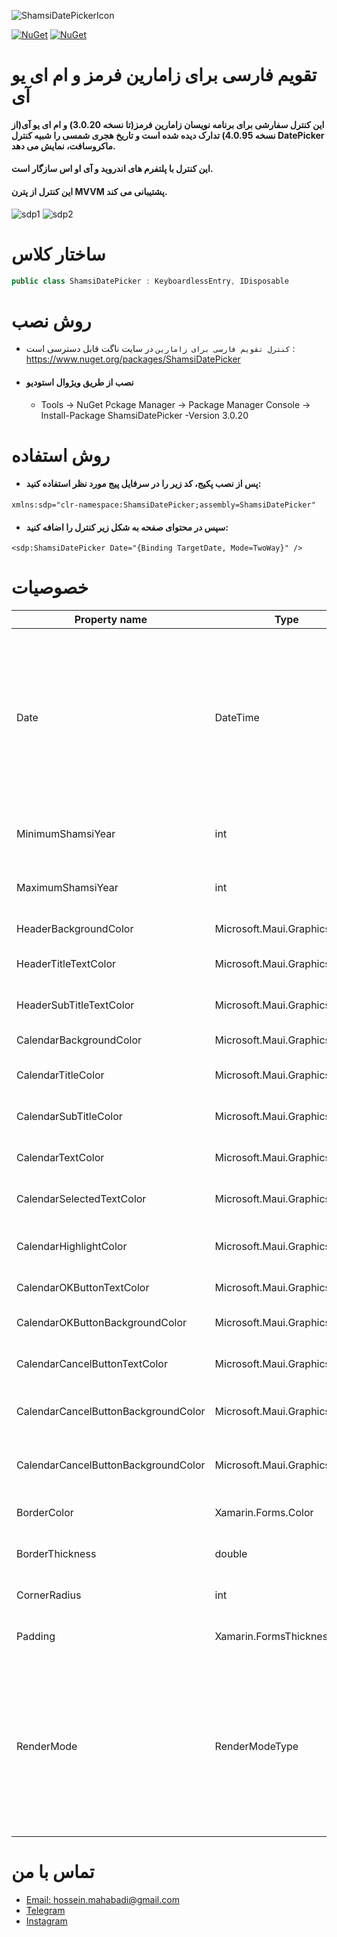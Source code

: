 ![ShamsiDatePickerIcon](https://user-images.githubusercontent.com/76768870/188611980-a9c6a0f6-f7bf-4224-a48b-c09fef5b837d.png)

[![NuGet](https://img.shields.io/nuget/v/ShamsiDatePicker.svg)](https://www.nuget.org/packages/ShamsiDatePicker/) 
[![NuGet](https://img.shields.io/nuget/dt/ShamsiDatePicker.svg)](https://www.nuget.org/packages/ShamsiDatePicker/)

# تقویم فارسی برای زامارین فرمز و ام ای یو آی
#### این کنترل سفارشی برای برنامه نویسان زامارین فرمز(تا نسخه 3.0.20) و ام ای یو آی(از نسخه 4.0.95) تدارک دیده شده است و تاریخ هجری شمسی را شبیه کنترل DatePicker ماکروسافت، نمایش می دهد.
#### این کنترل با پلتفرم های اندروید و آی او اس سازگار است.
#### این کنترل از پترن MVVM پشتیبانی می کند.

![sdp1](https://user-images.githubusercontent.com/76768870/188799594-599b7007-36ce-49ea-b086-a06c6692cce2.jpg)
![sdp2](https://user-images.githubusercontent.com/76768870/188799712-d23e72fb-634b-494f-a204-6811dedc3b53.jpg)

#  ساختار کلاس
```csharp
public class ShamsiDatePicker : KeyboardlessEntry, IDisposable
```
# روش نصب
- `کنترل تقویم فارسی برای زامارین` در سایت ناگت قابل دسترسی است : https://www.nuget.org/packages/ShamsiDatePicker
- #### نصب از طریق ویژوال استودیو
	- Tools -> NuGet Pckage Manager -> Package Manager Console -> Install-Package ShamsiDatePicker -Version 3.0.20

# روش استفاده
- #### پس از نصب پکیج، کد زیر را در سرفایل پیج مورد نظر استفاده کنید: 
```xaml
xmlns:sdp="clr-namespace:ShamsiDatePicker;assembly=ShamsiDatePicker" 
```

- #### سپس در محتوای صفحه به شکل زیر کنترل را اضافه کنید:
```xaml
<sdp:ShamsiDatePicker Date="{Binding TargetDate, Mode=TwoWay}" />
```

# خصوصیات
| Property name                    | Type         | Default value  | Bindable | Description                 |
| ----------------------------- | ----------- | --------------- | ---------- | ------------------------------------------ |
| Date | DateTime | DateTime.Now | ✅ | تاریخ انتخاب شده به هجری شمسی را  به میلادی ترجمه و در خود ذخیره می کند. تاریخ را از میلادی  به شمسی ترجمه کرده و در تقویم نمایش می دهد. |
| MinimumShamsiYear | int | 1300 | ✅ | کمترین سال شمسی قابل انتخاب از تقویم |
| MaximumShamsiYear | int | 1500 | ✅ | بیشترین سال شمسی قابل انتخاب از تقویم |
| HeaderBackgroundColor | Microsoft.Maui.Graphics.Color | Color.FromHex("#FF4081") | ✅ | رنگ سربرگ تقویم |
| HeaderTitleTextColor | Microsoft.Maui.Graphics.Color | Color.White | ✅ | رنگ متن عنوان سربرگ تقویم |
| HeaderSubTitleTextColor | Microsoft.Maui.Graphics.Color | Color.White | ✅ | رنگ متن زیر عنوان سربرگ تقویم |
| CalendarBackgroundColor| Microsoft.Maui.Graphics.Color | Color.White | ✅ | رنگ صفحه تقویم |
| CalendarTitleColor | Microsoft.Maui.Graphics.Color | Color.Black | ✅ | رنگ متن عنوان صفحه تقویم |
| CalendarSubTitleColor | Microsoft.Maui.Graphics.Color | Color.Black | ✅ | رنگ متن زیر عنوان صفحه تقویم |
| CalendarTextColor | Microsoft.Maui.Graphics.Color | Color.Black | ✅ | رنگ متن اعداد صفحه تقویم |
| CalendarSelectedTextColor | Microsoft.Maui.Graphics.Color | Color.White | ✅ | رنگ متن روز انتخاب شده صفحه تقویم |
| CalendarHighlightColor | Microsoft.Maui.Graphics.Color | Color.FromHex("#FF4081") | ✅ | رنگ هایلایت روز انتخاب شده صفحه تقویم |
| CalendarOKButtonTextColor | Microsoft.Maui.Graphics.Color | Color.FromHex("#FF4081") | ✅ | رنگ متن کلید انتخاب تقویم |
| CalendarOKButtonBackgroundColor | Microsoft.Maui.Graphics.Color | Color.Transparent | ✅ | رنگ پس زمینه کلید انتخاب تقویم |
| CalendarCancelButtonTextColor | Microsoft.Maui.Graphics.Color | Color.FromHex("#FF4081") | ✅ | رنگ پس زمینه کلید انتخاب تقویم |
| CalendarCancelButtonBackgroundColor | Microsoft.Maui.Graphics.Color | Color.Transparent | ✅ | رنگ پس زمینه کلید انصراف تقویم |
| CalendarCancelButtonBackgroundColor | Microsoft.Maui.Graphics.Color | Color.Transparent | ✅ | رنگ پس زمینه کلید انصراف تقویم |
| BorderColor | Xamarin.Forms.Color | Color.Black | ✅ | رنگ حاشیه جعبه متن تاریخ |
| BorderThickness | double | 1d | ✅ | اندازه حاشیه جعبه متن تاریخ |
| CornerRadius | int | 0 | ✅ | میزان انحنای لبه های جعبه متن تاریخ |
| Padding | Xamarin.FormsThickness | 5 | ✅ | میزان فاصله داخلی جعبه متن تاریخ |
| RenderMode | RenderModeType | RenderModeType.Standard |  | با تغییر این خصیصه می توانید بین حالت جعبه متن پیش فرض زامارین و جعبه متن استاندارد سوییچ کنید. چهار خصیصه قبلی فقط در حالت استاندارد فعال هستند. |

# تماس با من
- [Email: hossein.mahabadi@gmail.com](mailto:hossein.mahabadi@gmail.com)
- [Telegram](https://t.me/hossein_mahabadi)
- [Instagram](https://instagram.com/hossein.mahabadi468)